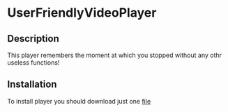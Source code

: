 # UserFriendlyVideoPlayer
## Description
This player remembers the moment at which you stopped without any othr useless functions!
## Installation
To install player you should download just one [file](https://github.com/Cheloved/UserFriendlyVideoPlayer/raw/master/UFVP/UFVP/bin/Debug/UFVP.exe)
